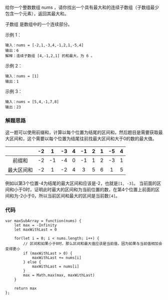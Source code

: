 给你一个整数数组 nums ，请你找出一个具有最大和的连续子数组（子数组最少包含一个元素），返回其最大和。

子数组 是数组中的一个连续部分。

示例 1：
```
输入：nums = [-2,1,-3,4,-1,2,1,-5,4]
输出：6
解释：连续子数组 [4,-1,2,1] 的和最大，为 6 。
```
示例 2：
```
输入：nums = [1]
输出：1
```
示例 3：
```
输入：nums = [5,4,-1,7,8]
输出：23
```
### 解题思路
这一题可以使用前缀和，计算以每个位置为结尾的区间和，然后题目是需要获取最大区间和，这个需要以每个位置为结尾往前找最大区间和大于0的数的最大值。

|| -2 | 1 | -3 | 4 | -1 | 2 | 1 | -5 | 4 |
|:----:|:----:|:----:|:----:|:----:|:----:|:----:|:----:|:----:|:----:|
|前缀和| -2 | -1| -4 | 0 | -1 | 1 | 2 | -3  | 1 |
|最大区间和| -2 | 1 | -2 | 4 | 3 | 5 | 6 | 1  | 5 |

例如以第3个位置-4为结尾的最大区间和应该是-2，也就是```[1, -3]```。
当前面的区间和小于0时，证明此时最大的区间和为当前位置的数，在第4个位置上前面的区间和为-2小于0，所以当前区间和最大的区间是当前数```[4]```。
### 代码
```
var maxSubArray = function(nums) {
    let max = -Infinity
    let maxWithLast = 0

    for(let i = 0; i < nums.length; i++) {
        // 区间和如果小于0时，那么区间和最大值应该是当前值，因为如果与当前值相加会变得更小
        if (maxWithLast > 0) {
            maxWithLast += nums[i]
        } else {
            maxWithLast = nums[i]
        }
        max = Math.max(max, maxWithLast)
    }

    return max
};
```